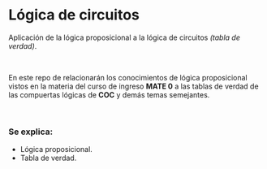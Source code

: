 # Lógica de circuitos
Aplicación de la lógica proposicional a la lógica de circuitos *(tabla de verdad)*.

<br>

En este repo de relacionarán los conocimientos de lógica proposicional vistos en la materia del curso de ingreso **MATE 0** a las tablas de verdad de las compuertas lógicas de **COC** y demás temas semejantes.

<br>

### Se explica:
* Lógica proposicional.
* Tabla de verdad.
